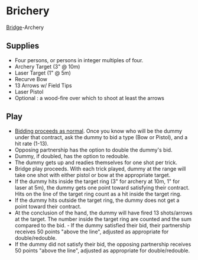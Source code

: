 # Brichery
[Bridge](https://en.wikipedia.org/wiki/Contract_bridge)-Archery

## Supplies
- Four persons, or persons in integer multiples of four.
- Archery Target (3" @ 10m)
- Laser Target (1" @ 5m)
- Recurve Bow
- 13 Arrows w/ Field Tips
- Laser Pistol
- Optional : a wood-fire over which to shoot at least the arrows

## Play
- [Bidding proceeds as normal](https://en.wikipedia.org/wiki/Bidding_system). Once you know who will be the dummy under that contract, ask the dummy to bid a type (Bow or Pistol), and a hit rate (1-13).
- Opposing partnership has the option to double the dummy's bid.
- Dummy, if doubled, has the option to redouble.
- The dummy gets up and readies themselves for one shot per trick.
- Bridge play proceeds. With each trick played, dummy at the range will take one shot with either pistol or bow at the appropriate target.
- If the dummy hits inside the target ring (3" for archery at 10m, 1" for laser at 5m), the dummy gets one point toward satisfying their contract. Hits on the line of the target ring count as a hit inside the target ring.
- If the dummy hits outside the target ring, the dummy does not get a point toward their contract.
- At the conclusion of the hand, the dummy will have fired 13 shots/arrows at the target. The number inside the target ring are counted and the sum compared to the bid. - If the dummy satisfied their bid, their partnership receives 50 points "above the line", adjusted as appropriate for double/redouble.
- If the dummy did not satisfy their bid, the opposing partnership receives 50 points "above the line", adjusted as appropriate for double/redouble.
